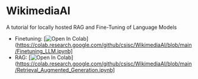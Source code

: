 # WikimediaAI
A tutorial for locally hosted RAG and Fine-Tuning of Language Models

- Finetuning: [![Open In Colab](https://colab.research.google.com/assets/colab-badge.svg)](https://colab.research.google.com/github/csisc/WikimediaAI/blob/main/Finetuning_LLM.ipynb]
- RAG: [![Open In Colab](https://colab.research.google.com/assets/colab-badge.svg)](https://colab.research.google.com/github/csisc/WikimediaAI/blob/main/Retrieval_Augmented_Generation.ipynb]
